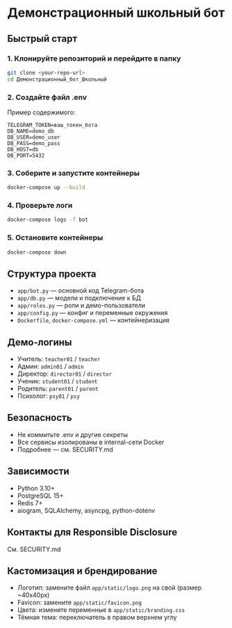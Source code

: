 # Демонстрационный школьный бот

## Быстрый старт

### 1. Клонируйте репозиторий и перейдите в папку
```bash
git clone <your-repo-url>
cd Демонстрационный_бот_Школьный
```

### 2. Создайте файл .env

Пример содержимого:
```
TELEGRAM_TOKEN=ваш_токен_бота
DB_NAME=demo_db
DB_USER=demo_user
DB_PASS=demo_pass
DB_HOST=db
DB_PORT=5432
```

### 3. Соберите и запустите контейнеры
```bash
docker-compose up --build
```

### 4. Проверьте логи
```bash
docker-compose logs -f bot
```

### 5. Остановите контейнеры
```bash
docker-compose down
```

## Структура проекта
- `app/bot.py` — основной код Telegram-бота
- `app/db.py` — модели и подключение к БД
- `app/roles.py` — роли и демо-пользователи
- `app/config.py` — конфиг и переменные окружения
- `Dockerfile`, `docker-compose.yml` — контейнеризация

## Демо-логины
- Учитель: `teacher01` / `teacher`
- Админ: `admin01` / `admin`
- Директор: `director01` / `director`
- Ученик: `student01` / `student`
- Родитель: `parent01` / `parent`
- Психолог: `psy01` / `psy`

## Безопасность
- Не коммитьте .env и другие секреты
- Все сервисы изолированы в internal-сети Docker
- Подробнее — см. SECURITY.md

## Зависимости
- Python 3.10+
- PostgreSQL 15+
- Redis 7+
- aiogram, SQLAlchemy, asyncpg, python-dotenv

## Контакты для Responsible Disclosure
См. SECURITY.md

## Кастомизация и брендирование

- Логотип: замените файл `app/static/logo.png` на свой (размер ~40x40px)
- Favicon: замените `app/static/favicon.png`
- Цвета: измените переменные в `app/static/branding.css`
- Тёмная тема: переключатель в правом верхнем углу
